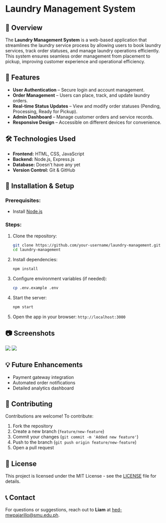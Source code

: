 # Laundry Management System

## 📌 Overview
The **Laundry Management System** is a web-based application that streamlines the laundry service process by allowing users to book laundry services, track order statuses, and manage laundry operations efficiently. This system ensures seamless order management from placement to pickup, improving customer experience and operational efficiency.

## 🚀 Features
- **User Authentication** – Secure login and account management.
- **Order Management** – Users can place, track, and update laundry orders.
- **Real-time Status Updates** – View and modify order statuses (Pending, Processing, Ready for Pickup).
- **Admin Dashboard** – Manage customer orders and service records.
- **Responsive Design** – Accessible on different devices for convenience.

## 🛠️ Technologies Used
- **Frontend:** HTML, CSS, JavaScript
- **Backend:** Node.js, Express.js
- **Database:** Doesn't have any yet
- **Version Control:** Git & GitHub

## 🔧 Installation & Setup
### Prerequisites:
- Install [Node.js](https://nodejs.org/)
<!-- Install [MongoDB](https://www.mongodb.com/) (if using MongoDB) but -->

### Steps:
1. Clone the repository:
   ```sh
   git clone https://github.com/your-username/laundry-management.git
   cd laundry-management
   ```
2. Install dependencies:
   ```sh
   npm install
   ```
3. Configure environment variables (if needed):
   ```sh
   cp .env.example .env
   ```
4. Start the server:
   ```sh
   npm start
   ```
5. Open the app in your browser: `http://localhost:3000`

## 📷 Screenshots
<img src="https://github.com/user-attachments/assets/c49265b5-8066-40ee-8cfb-ec8f09dbe49e">
<img src="https://github.com/user-attachments/assets/e8c8e0b6-9394-419d-9a47-f5bf5a56bf3e">

## 💡 Future Enhancements
- Payment gateway integration
- Automated order notifications
- Detailed analytics dashboard

## 🤝 Contributing
Contributions are welcome! To contribute:
1. Fork the repository
2. Create a new branch (`feature/new-feature`)
3. Commit your changes (`git commit -m 'Added new feature'`)
4. Push to the branch (`git push origin feature/new-feature`)
5. Open a pull request

## 📜 License
This project is licensed under the MIT License - see the [LICENSE](LICENSE) file for details.

## 📞 Contact
For questions or suggestions, reach out to **Liam** at [hed-mwpajarillo@smu.edu.ph](mailto:hed-mwpajarillo@smu.edu.ph).

